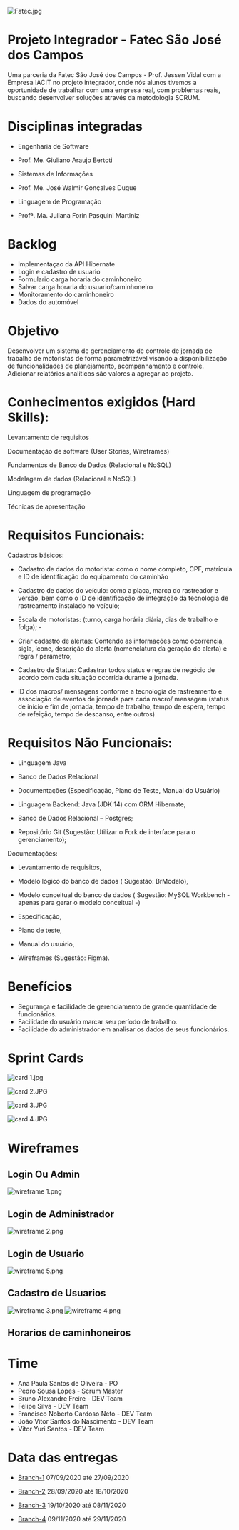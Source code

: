 ![Fatec.jpg](https://github.com/Felipe-Silva2002/projetoIntegrador/blob/master/Fatec.jpg)
# Projeto Integrador - Fatec São José dos Campos
Uma parceria da Fatec São José dos Campos - Prof. Jessen Vidal com a Empresa IACIT no projeto integrador, onde nós alunos tivemos a oportunidade de trabalhar com uma empresa real, com problemas reais, buscando desenvolver soluções através da metodologia SCRUM.

# Disciplinas integradas
- Engenharia de Software
- Prof. Me. Giuliano Araujo Bertoti

- Sistemas de Informações
- Prof. Me. José Walmir Gonçalves Duque

- Linguagem de Programação
- Profª. Ma. Juliana Forin Pasquini Martiniz

# Backlog
- Implementaçao da API Hibernate
- Login e cadastro de usuario
- Formulario carga horaria do caminhoneiro
- Salvar carga horaria do usuario/caminhoneiro
- Monitoramento do caminhoneiro
- Dados do automóvel


# Objetivo 

Desenvolver um sistema de gerenciamento de controle de jornada de trabalho de motoristas de forma parametrizável visando a disponibilização de funcionalidades de planejamento, acompanhamento e controle. Adicionar relatórios analíticos são valores a agregar ao projeto.

# Conhecimentos exigidos  (Hard Skills): 

Levantamento de requisitos 

Documentação de software (User Stories, Wireframes) 

Fundamentos de Banco de Dados (Relacional e NoSQL) 

Modelagem de dados (Relacional e NoSQL) 

Linguagem de programação 

Técnicas de apresentação 


# Requisitos Funcionais:  

Cadastros básicos:  

 

- Cadastro de dados do motorista:  como o nome completo, CPF, matrícula e ID de identificação do equipamento do caminhão 

- Cadastro de dados do veículo:  como a placa, marca do rastreador e versão, bem como o ID de identificação de integração da tecnologia de rastreamento instalado no veículo; 

- Escala de motoristas: (turno, carga horária diária, dias de trabalho e folga); - 

- Criar cadastro de alertas: Contendo as informações como ocorrência, sigla, ícone, descrição do alerta (nomenclatura da geração do alerta) e regra / parâmetro; 

- Cadastro de Status: Cadastrar todos status e regras de negócio de acordo com cada situação ocorrida durante a jornada. 

- ID dos macros/ mensagens conforme a tecnologia de rastreamento e associação de eventos de jornada para cada macro/ mensagem (status de início e fim de jornada, tempo de trabalho, tempo de espera, tempo de refeição, tempo de descanso, entre outros)  

 

# Requisitos Não Funcionais: 

- Linguagem Java 

- Banco de Dados Relacional 

- Documentações (Especificação, Plano de Teste, Manual do Usuário) 

- Linguagem  Backend: Java (JDK 14) com ORM Hibernate; 

- Banco de Dados Relacional – Postgres; 

- Repositório Git (Sugestão: Utilizar o Fork de interface para o gerenciamento); 

Documentações: 

- Levantamento de requisitos, 

- Modelo lógico do banco de dados ( Sugestão: BrModelo), 

- Modelo conceitual do banco de dados ( Sugestão: MySQL Workbench - apenas para        gerar o modelo conceitual -) 

- Especificação, 

- Plano de teste,  

- Manual do usuário, 

- Wireframes (Sugestão: Figma). 

# Benefícios
- Segurança e facilidade de gerenciamento de grande quantidade de funcionários.
- Facilidade do usuário marcar seu período de trabalho.
- Facilidade do administrador em analisar os dados de seus funcionários.


# Sprint Cards

![card 1.jpg](https://github.com/Felipe-Silva2002/projetoIntegrador/blob/master/card%201.JPG)

![card 2.JPG](https://github.com/Felipe-Silva2002/projetoIntegrador/blob/master/card%202.JPG)

![card 3.JPG](https://github.com/Felipe-Silva2002/projetoIntegrador/blob/master/card%203.JPG)

![card 4.JPG](https://github.com/Felipe-Silva2002/projetoIntegrador/blob/master/card%204.JPG)

# Wireframes

 ## Login Ou Admin
![wireframe 1.png](https://github.com/Felipe-Silva2002/projetoIntegrador/blob/master/wireframe%201.png)
## Login de Administrador
![wireframe 2.png](https://github.com/Felipe-Silva2002/projetoIntegrador/blob/master/wireframe%202.png)
## Login de Usuario
![wireframe 5.png](https://github.com/Felipe-Silva2002/projetoIntegrador/blob/master/wireframe%205.png)
## Cadastro de Usuarios
![wireframe 3.png](https://github.com/Felipe-Silva2002/projetoIntegrador/blob/master/wireframe%203.png)
![wireframe 4.png](https://github.com/Felipe-Silva2002/projetoIntegrador/blob/master/wireframe%204.png)
## Horarios de caminhoneiros


# Time
- Ana Paula Santos de Oliveira - PO
- Pedro Sousa Lopes - Scrum Master
- Bruno Alexandre Freire - DEV Team
- Felipe Silva - DEV Team
- Francisco Noberto Cardoso Neto - DEV Team
- João Vitor Santos do Nascimento - DEV Team
- Vitor Yuri Santos - DEV Team

# Data das entregas

- [Branch-1](https://github.com/Felipe-Silva2002/projetoIntegrador/tree/Branch-0)  07/09/2020 até 27/09/2020

- [Branch-2](https://github.com/Felipe-Silva2002/projetoIntegrador/tree/Branch-1)  28/09/2020 até 18/10/2020

- [Branch-3](https://github.com/Felipe-Silva2002/projetoIntegrador/tree/Branch-2)  19/10/2020 até 08/11/2020

- [Branch-4](https://github.com/Felipe-Silva2002/projetoIntegrador/tree/Branch-3)  09/11/2020 até 29/11/2020
